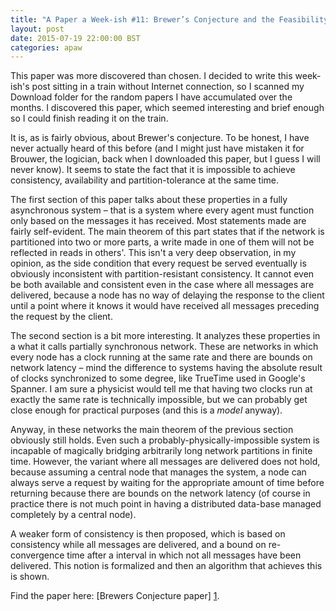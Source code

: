 ```yaml
---
title: "A Paper a Week-ish #11: Brewer’s Conjecture and the Feasibility of Consistent, Available, Partition-Tolerant Web Services"
layout: post
date: 2015-07-19 22:00:00 BST
categories: apaw
---
```


This paper was more discovered than chosen. I decided to write this week-ish's post sitting in a train without Internet connection, so I scanned my Download folder for the random papers I have accumulated over the months. I discovered this paper, which seemed interesting and brief enough so I could finish reading it on the train.

It is, as is fairly obvious, about Brewer's conjecture. To be honest, I have never actually heard of this before (and I might just have mistaken it for Brouwer, the logician, back when I downloaded this paper, but I guess I will never know). It seems to state the fact that it is impossible to achieve consistency, availability and partition-tolerance at the same time.

The first section of this paper talks about these properties in a fully asynchronous system – that is a system where every agent must function only based on the messages it has received. Most statements made are fairly self-evident. The main theorem of this part states that if the network is partitioned into two or more parts, a write made in one of them will not be reflected in reads in others'. This isn't a very deep observation, in my opinion, as the side condition that every request be served eventually is obviously inconsistent with partition-resistant consistency. It cannot even be both available and consistent even in the case where all messages are delivered, because a node has no way of delaying the response to the client until a point where it knows it would have received all messages preceding the request by the client.

The second section is a bit more interesting. It analyzes these properties in a what it calls partially synchronous network. These are networks in which every node has a clock running at the same rate and there are bounds on network latency – mind the difference to systems having the absolute result of clocks synchronized to some degree, like TrueTime used in Google's Spanner. I am sure a physicist would tell me that having two clocks run at exactly the same rate is technically impossible, but we can probably get close enough for practical purposes (and this is a *model* anyway).

Anyway, in these networks the main theorem of the previous section obviously still holds. Even such a probably-physically-impossible system is incapable of magically bridging arbitrarily long network partitions in finite time. However, the variant where all messages are delivered does not hold, because assuming a central node that manages the system, a node can always serve a request by waiting for the appropriate amount of time before returning because there are bounds on the network latency (of course in practice there is not much point in having a distributed data-base managed completely by a central node).

A weaker form of consistency is then proposed, which is based on consistency while all messages are delivered, and a bound on re-convergence time after a interval in which not all messages have been delivered. This notion is formalized and then an algorithm that achieves this is shown.

Find the paper here: [Brewers Conjecture paper] [1].

[1]: https://github.com/papers-we-love/papers-we-love/blob/master/distributed_systems/brewers-conjecture.pdf "Brewers Conjecture Paper"
